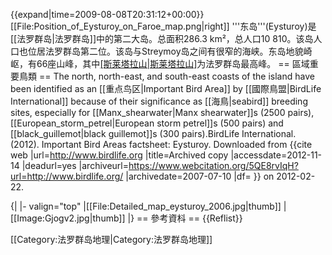 {{expand|time=2009-08-08T20:31:12+00:00}}
[[File:Position_of_Eysturoy_on_Faroe_map.png|right]]
'''东岛'''(Eysturoy)是[[法罗群岛|法罗群岛]]中的第二大岛。总面积286.3 km²，总人口10 810。该岛人口也位居法罗群岛第二位。该岛与Streymoy岛之间有很窄的海峡。东岛地貌崎岖，有66座山峰，其中[[斯莱塔拉山|斯莱塔拉山]](Slættaratindur)为法罗群岛最高峰。
== 區域重要鳥類 ==
The north, north-east, and south-east coasts of the island have been identified as an [[重点鸟区|Important Bird Area]] by [[國際鳥盟|BirdLife International]] because of their significance as [[海鳥|seabird]] breeding sites, especially for [[Manx_shearwater|Manx shearwater]]s (2500 pairs), [[European_storm_petrel|European storm petrel]]s (500 pairs) and [[black_guillemot|black guillemot]]s (300 pairs).<ref>BirdLife International. (2012). Important Bird Areas factsheet: Eysturoy. Downloaded from {{cite web |url=http://www.birdlife.org |title=Archived copy |accessdate=2012-11-14 |deadurl=yes |archiveurl=https://www.webcitation.org/5QE8rvIqH?url=http://www.birdlife.org/ |archivedate=2007-07-10 |df= }} on 2012-02-22.</ref>

{|
|- valign="top"
|[[File:Detailed_map_eysturoy_2006.jpg|thumb]]
|[[Image:Gjogv2.jpg|thumb]]
|}
== 參考資枓 ==
{{Reflist}}

[[Category:法罗群岛地理|Category:法罗群岛地理]]